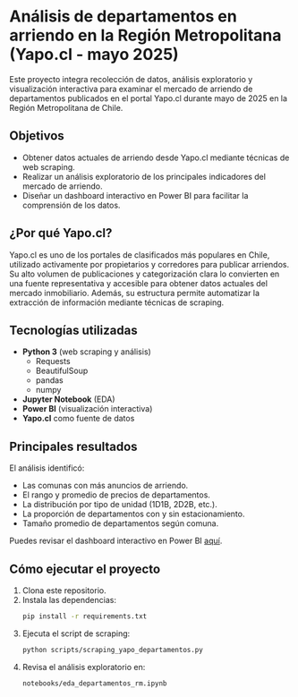# Análisis de departamentos en arriendo en la Región Metropolitana (Yapo.cl - mayo 2025)

Este proyecto integra recolección de datos, análisis exploratorio y visualización interactiva para examinar el mercado de arriendo de departamentos publicados en el portal Yapo.cl durante mayo de 2025 en la Región Metropolitana de Chile.

## Objetivos

- Obtener datos actuales de arriendo desde Yapo.cl mediante técnicas de web scraping.
- Realizar un análisis exploratorio de los principales indicadores del mercado de arriendo.
- Diseñar un dashboard interactivo en Power BI para facilitar la comprensión de los datos.

## ¿Por qué Yapo.cl?

Yapo.cl es uno de los portales de clasificados más populares en Chile, utilizado activamente por propietarios y corredores para publicar arriendos. Su alto volumen de publicaciones y categorización clara lo convierten en una fuente representativa y accesible para obtener datos actuales del mercado inmobiliario. Además, su estructura permite automatizar la extracción de información mediante técnicas de scraping.

## Tecnologías utilizadas

- **Python 3** (web scraping y análisis)
  - Requests
  - BeautifulSoup
  - pandas
  - numpy
- **Jupyter Notebook** (EDA)
- **Power BI** (visualización interactiva)
- **Yapo.cl** como fuente de datos

## Principales resultados

El análisis identificó:

- Las comunas con más anuncios de arriendo.
- El rango y promedio de precios de departamentos.
- La distribución por tipo de unidad (1D1B, 2D2B, etc.).
- La proporción de departamentos con y sin estacionamiento.
- Tamaño promedio de departamentos según comuna.

Puedes revisar el dashboard interactivo en Power BI [aquí](https://app.powerbi.com/view?r=eyJrIjoiN2U1MDkzYTgtZmRjNS00NDQ0LTkyYTEtMTNmNWE2NTNmN2JjIiwidCI6IjYwZjlmYmU3LTY3ZjMtNGE0OS1hZDkwLTNkMjYxZjkyMDRjMSJ9).

## Cómo ejecutar el proyecto

1. Clona este repositorio.
2. Instala las dependencias:
   ```bash
   pip install -r requirements.txt
3. Ejecuta el script de scraping:
   ```bash
   python scripts/scraping_yapo_departamentos.py
4. Revisa el análisis exploratorio en:
   ```bash
   notebooks/eda_departamentos_rm.ipynb



